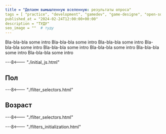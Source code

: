 ```yaml
---
title = "Делаем вымышленную вселенную: результаты опроса"
tags = [ "practice", "development", "gamedev", "game-designe", "open-source", "world-builders"]
published_at = "2024-02-24T12:00:00+00:00"
description = "ТУДУ"
seo_image = ""  # туду
---
```


<!-- TODO: image -->

<!-- TODO: intro -->

Bla-bla-bla some intro Bla-bla-bla some intro Bla-bla-bla some intro Bla-bla-bla some intro Bla-bla-bla some intro Bla-bla-bla some intro Bla-bla-bla some intro Bla-bla-bla some intro

<!-- more -->

---8<--- "./initial_js.html"

## Пол

<script type="text/javascript">
function mapGender(row) {
  return row['q_gender'];
}

barPlot('plot-gender', mapGender);
</script>

---8<--- "./filter_selectors.html"

<div id="plot-gender"></div>

## Возраст

<script type="text/javascript">
function mapAge(row) {
    //  return row['q_age'];

    if (row['q_age'] == null) {
        return 'N/A';
    }

    let lowerBound = Math.floor(row['q_age'] / 5) * 5;
    let upperBound = lowerBound + 4;

    let lowerBoundStr = String(lowerBound).padStart(2, '0');
    let upperBoundStr = String(upperBound).padStart(2, '0');

    let group = `${lowerBoundStr}-${upperBoundStr}`;

    if (group == '0-4') {
        console.log(row);
    }

    return group;
}

barPlot('plot-age', mapAge);
</script>

---8<--- "./filter_selectors.html"

<div id="plot-age"></div>

---8<--- "./filters_initialization.html"

